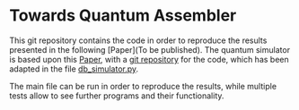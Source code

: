 # Towards Quantum Assembler

This git repository contains the code in order to reproduce the results presented in the following [Paper](To be published). The quantum simulator is based upon this [Paper](https://arxiv.org/pdf/2204.11042.pdf), with a [git repository](https://github.com/marian-lingsch/qc-simulators) for the code, which has been adapted in the file [db_simulator.py](src/db_simulator.py).  

The main file can be run in order to reproduce the results, while multiple tests allow to see further programs and their functionality.

